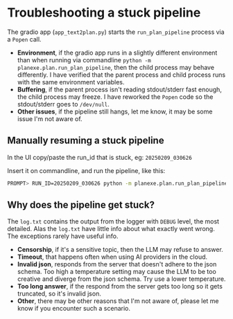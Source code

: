 # Troubleshooting a stuck pipeline

The gradio app (`app_text2plan.py`) starts the `run_plan_pipeline` process via a `Popen` call. 

- **Environment**, if the gradio app runs in a slightly different environment than when running via commandline `python -m planexe.plan.run_plan_pipeline`, then the child process may behave differently. I have verified that the parent process and child process runs with the same environment variables.
- **Buffering**, if the parent process isn't reading stdout/stderr fast enough, the child process may freeze. I have reworked the `Popen` code so the stdout/stderr goes to `/dev/null`.
- **Other issues**, if the pipeline still hangs, let me know, it may be some issue I'm not aware of.

## Manually resuming a stuck pipeline

In the UI copy/paste the run_id that is stuck, eg: `20250209_030626`

Insert it on commandline, and run the pipeline, like this:

```bash
PROMPT> RUN_ID=20250209_030626 python -m planexe.plan.run_plan_pipeline
```

## Why does the pipeline get stuck?

The `log.txt` contains the output from the logger with `DEBUG` level, the most detailed.
Alas the `log.txt` have little info about what exactly went wrong. 
The exceptions rarely have useful info.

- **Censorship**, if it's a sensitive topic, then the LLM may refuse to answer.
- **Timeout**, that happens often when using AI providers in the cloud.
- **Invalid json**, responds from the server that doesn't adhere to the json schema. Too high a temperature setting may cause the LLM to be too creative and diverge from the json schema. Try use a lower temperature.
- **Too long answer**, if the respond from the server gets too long so it gets truncated, so it's invalid json.
- **Other**, there may be other reasons that I'm not aware of, please let me know if you encounter such a scenario.
